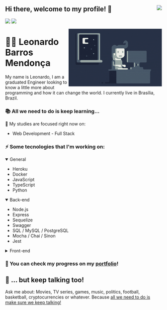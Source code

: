 ## Hi there, welcome to my profile! 👋 <img align="right" src="https://komarev.com/ghpvc/?username=leobmend&style=flat-square"  />

[<img src="https://img.shields.io/badge/-LinkedIn-blue?style=flat-square&logo=Linkedin&logoColor=white" />](https://www.linkedin.com/in/leonardobmendonca/) [<img src="https://img.shields.io/badge/Gmail-red?style=flat-square&logo=Gmail&logoColor=white" />](mailto:leo.bmendonca@gmail.com)



<img alt="Night Coding" src="https://raw.githubusercontent.com/leobmend/leobmend/master/assets/Night-Coding.gif" align="right"/>

# :man_technologist: Leonardo Barros Mendonça 

My name is Leonardo, I am a graduated Engineer looking to know a little more about programming and how it can change the world. I currently live in Brasília, Brazil.

### :books: All we need to do is keep learning...

 :dart: My studies are focused right now on:  
* Web Development - Full Stack

### :zap: Some tecnologies that I'm working on:

<details open>
<summary>General</summary>

* Heroku
* Docker
* JavaScript
* TypeScript
* Python

</details>

<details open>
<summary>Back-end</summary>

* Node.js
* Express
* Sequelize
* Swagger
* SQL / MySQL / PostgreSQL
* Mocha / Chai / Sinon
* Jest

</details>

<details>
<summary>Front-end</summary>

* HTML / CSS
* React
* Redux Toolkit
* React Testing Library
* Tailwind

</details>

### :wrench: You can check my progress on my [portfolio](https://leobmend.github.io)!

## :speech_balloon: ... but keep talking too!

Ask me about: Movies, TV series, games, music, politics, football, basketball, cryptocurrencies or whatever. Because [all we need to do is make sure we keep talking!](https://www.youtube.com/watch?v=wbOTkDn49qI)
